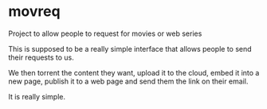 # movreq

Project to allow people to request for movies or web series

This is supposed to be a really simple interface that allows people to send their requests to us.

We then torrent the content they want, upload it to the cloud, embed it into a new page, publish it
to a web page and send them the link on their email. 

It is really simple.
